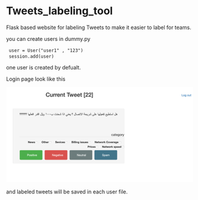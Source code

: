 # Tweets_labeling_tool

Flask based website for labeling Tweets to make it easier to label for teams.




you can create users in dummy.py 

	 user = User("user1" , "123")
	 session.add(user)

one user is created by defualt.


Login page look like this


![ScreenShot](/pic/Loigin_Page.png)


and labeled tweets will be saved in each user file.


